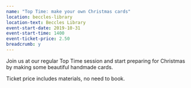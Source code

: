 ```yaml
---
name: "Top Time: make your own Christmas cards"
location: beccles-library
location-text: Beccles Library
event-start-date: 2019-10-31
event-start-time: 1400
event-ticket-price: 2.50
breadcrumb: y
---
```


Join us at our regular Top Time session and start preparing for Christmas by making some beautiful handmade cards.

Ticket price includes materials, no need to book.
